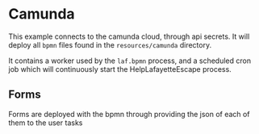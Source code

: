 # Camunda

This example connects to the camunda cloud, through api secrets. It will deploy all `bpmn` files found in the `resources/camunda`
directory.

It contains a worker used by the `laf.bpmn` process, and a scheduled cron job which will continuously start the
HelpLafayetteEscape process.

## Forms

Forms are deployed with the bpmn through providing the json of each of them to the user tasks

